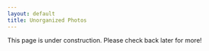 ```yaml
---
layout: default
title: Unorganized Photos
---
```

This page is under construction. Please check back later for more!
